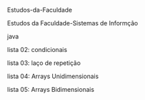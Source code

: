 Estudos-da-Faculdade
 
 Estudos da Faculdade-Sistemas de Informção
 
 java
 
 lista 02: condicionais

 lista 03: laço de repetição

 lista 04: Arrays Unidimensionais

 lista 05: Arrays Bidimensionais



